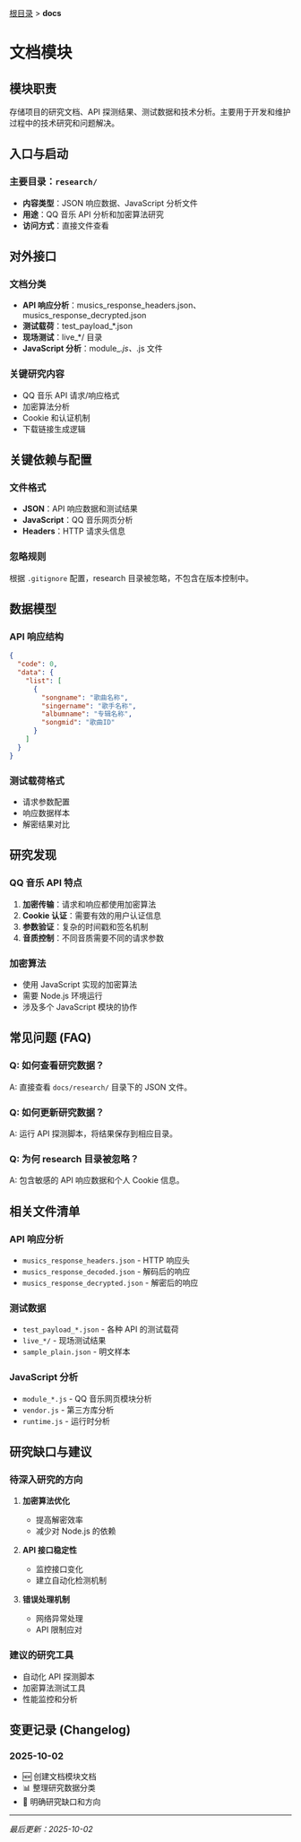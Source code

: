 [根目录](../../CLAUDE.md) > **docs**

# 文档模块

## 模块职责

存储项目的研究文档、API 探测结果、测试数据和技术分析。主要用于开发和维护过程中的技术研究和问题解决。

## 入口与启动

### 主要目录：`research/`
- **内容类型**：JSON 响应数据、JavaScript 分析文件
- **用途**：QQ 音乐 API 分析和加密算法研究
- **访问方式**：直接文件查看

## 对外接口

### 文档分类
- **API 响应分析**：musics_response_headers.json、musics_response_decrypted.json
- **测试载荷**：test_payload_*.json
- **现场测试**：live_*/ 目录
- **JavaScript 分析**：module_*.js、*.js 文件

### 关键研究内容
- QQ 音乐 API 请求/响应格式
- 加密算法分析
- Cookie 和认证机制
- 下载链接生成逻辑

## 关键依赖与配置

### 文件格式
- **JSON**：API 响应数据和测试结果
- **JavaScript**：QQ 音乐网页分析
- **Headers**：HTTP 请求头信息

### 忽略规则
根据 `.gitignore` 配置，research 目录被忽略，不包含在版本控制中。

## 数据模型

### API 响应结构
```json
{
  "code": 0,
  "data": {
    "list": [
      {
        "songname": "歌曲名称",
        "singername": "歌手名称",
        "albumname": "专辑名称",
        "songmid": "歌曲ID"
      }
    ]
  }
}
```

### 测试载荷格式
- 请求参数配置
- 响应数据样本
- 解密结果对比

## 研究发现

### QQ 音乐 API 特点
1. **加密传输**：请求和响应都使用加密算法
2. **Cookie 认证**：需要有效的用户认证信息
3. **参数验证**：复杂的时间戳和签名机制
4. **音质控制**：不同音质需要不同的请求参数

### 加密算法
- 使用 JavaScript 实现的加密算法
- 需要 Node.js 环境运行
- 涉及多个 JavaScript 模块的协作

## 常见问题 (FAQ)

### Q: 如何查看研究数据？
A: 直接查看 `docs/research/` 目录下的 JSON 文件。

### Q: 如何更新研究数据？
A: 运行 API 探测脚本，将结果保存到相应目录。

### Q: 为何 research 目录被忽略？
A: 包含敏感的 API 响应数据和个人 Cookie 信息。

## 相关文件清单

### API 响应分析
- `musics_response_headers.json` - HTTP 响应头
- `musics_response_decoded.json` - 解码后的响应
- `musics_response_decrypted.json` - 解密后的响应

### 测试数据
- `test_payload_*.json` - 各种 API 的测试载荷
- `live_*/` - 现场测试结果
- `sample_plain.json` - 明文样本

### JavaScript 分析
- `module_*.js` - QQ 音乐网页模块分析
- `vendor.js` - 第三方库分析
- `runtime.js` - 运行时分析

## 研究缺口与建议

### 待深入研究的方向
1. **加密算法优化**
   - 提高解密效率
   - 减少对 Node.js 的依赖

2. **API 接口稳定性**
   - 监控接口变化
   - 建立自动化检测机制

3. **错误处理机制**
   - 网络异常处理
   - API 限制应对

### 建议的研究工具
- 自动化 API 探测脚本
- 加密算法测试工具
- 性能监控和分析

## 变更记录 (Changelog)

### 2025-10-02
- 🆕 创建文档模块文档
- 📊 整理研究数据分类
- 🔧 明确研究缺口和方向

---

*最后更新：2025-10-02*